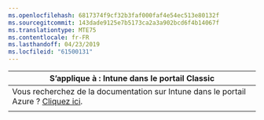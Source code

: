 ```yaml
---
ms.openlocfilehash: 6817374f9cf32b3faf000faf4e54ec513e80132f
ms.sourcegitcommit: 143dade9125e7b5173ca2a3a902bcd6f4b14067f
ms.translationtype: MTE75
ms.contentlocale: fr-FR
ms.lasthandoff: 04/23/2019
ms.locfileid: "61500131"
---
```

|                            S’applique à : Intune dans le portail Classic                            |
|------------------------------------------------------------------------------------------------|
| Vous recherchez de la documentation sur Intune dans le portail Azure ? [Cliquez ici](/intune/what-is-intune). |
|                                                                                                |

